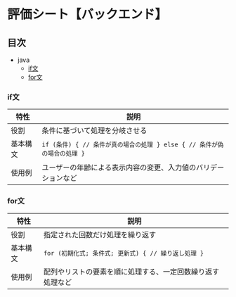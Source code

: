 # 評価シート【バックエンド】

## 目次
- java
    - [if文](#if文)
    - [for文](#for文)

### if文

| 特性 | 説明 |
|------|------|
| 役割 | 条件に基づいて処理を分岐させる |
| 基本構文 | `if (条件) { // 条件が真の場合の処理 } else { // 条件が偽の場合の処理 }` |
| 使用例 | ユーザーの年齢による表示内容の変更、入力値のバリデーションなど |

### for文

| 特性 | 説明 |
|------|------|
| 役割 | 指定された回数だけ処理を繰り返す |
| 基本構文 | `for (初期化式; 条件式; 更新式) { // 繰り返し処理 }` |
| 使用例 | 配列やリストの要素を順に処理する、一定回数繰り返す処理など |